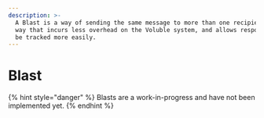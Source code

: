 ```yaml
---
description: >-
  A Blast is a way of sending the same message to more than one recipient, in a
  way that incurs less overhead on the Voluble system, and allows responses to
  be tracked more easily.
---
```


# Blast

{% hint style="danger" %}
Blasts are a work-in-progress and have not been implemented yet.
{% endhint %}

